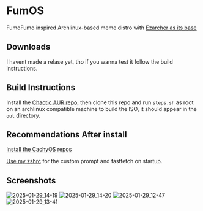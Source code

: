 # FumOS
FumoFumo inspired Archlinux-based meme distro with [Ezarcher as its base](https://sourceforge.net/projects/ezarch/)
## Downloads
I havent made a relase yet, tho if you wanna test it follow the build instructions.


## Build Instructions
Install the [Chaotic AUR repo](https://aur.chaotic.cx/), then clone this repo and run ```steps.sh``` as root on an archlinux compatible machine to build the ISO, it should appear in the ```out``` directory.

## Recommendations After install
[Install the CachyOS repos](https://wiki.cachyos.org/features/optimized_repos/)

[Use my zshrc](https://github.com/fumofumoenjoyer/dotfiles/blob/master/.zshrc) for the custom prompt and fastfetch on startup.

## Screenshots
![2025-01-29_14-19](https://github.com/user-attachments/assets/3f35fd19-0652-40b0-946e-54db09a74902)
![2025-01-29_14-20](https://github.com/user-attachments/assets/df8cee8a-331c-47a9-be40-414e41e1681e)
![2025-01-29_12-47](https://github.com/user-attachments/assets/ade87e34-5d2c-48a1-bc27-4fe0f47dbe11)
![2025-01-29_13-41](https://github.com/user-attachments/assets/2c4dfc32-9cd8-46a9-a74b-f8a5d66a3b0a)

